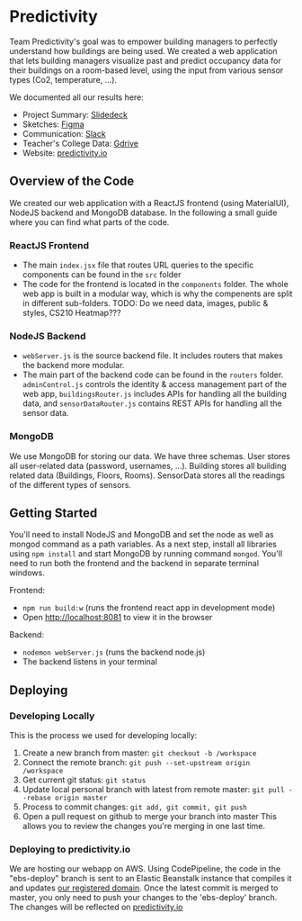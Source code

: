 # Predictivity

Team Predictivity's goal was to empower building managers to perfectly understand how buildings are being used. We created a web application that lets building managers visualize past and predict occupancy data for their buildings on a room-based level, using the input from various sensor types (Co2, temperature, ...). 

We documented all our results here:
- Project Summary: [Slidedeck](https://docs.google.com/presentation/d/1qpU_UKLbqJDZ6oZMdAlD6Jsx-QJ2avTraa9yf8MUtsM/edit?usp=sharing) 
- Sketches: [Figma](https://www.figma.com/file/wOsFS1qPWi37BpjUHW58na/CS210_Figma?node-id=0%3A1)
- Communication: 	[Slack](https://predictivityworkspace.slack.com)
- Teacher's College Data: [Gdrive](https://drive.google.com/open?id=1DFASDY-6bd1F9LfzzfqIgpeD1SUZT-J5)
- Website: [predictivity.io](http://predictivity.io/)

## Overview of the Code

We created our web application with a ReactJS frontend (using MaterialUI), NodeJS backend and MongoDB database. In the following a small guide where you can find what parts of the code.

### ReactJS Frontend ###
- The main `index.jsx` file that routes URL queries to the specific components can be found in the `src` folder
- The code for the frontend is located in the `components` folder. The whole web app is built in a modular way, which is why the compenents are split in different sub-folders.
TODO: Do we need data, images, public & styles, CS210 Heatmap???

### NodeJS Backend ###
- `webServer.js` is the source backend file. It includes routers that makes the backend more modular.
- The main part of the backend code can be found in the `routers` folder. `adminControl.js` controls the identity & access management part of the web app, `buildingsRouter.js` includes APIs for handling all the building data, and `sensorDataRouter.js` contains REST APIs for handling all the sensor data.

### MongoDB ###
We use MongoDB for storing our data. We have three schemas. User stores all user-related data (password, usernames, ...). Building stores all building related data (Buildings, Floors, Rooms). SensorData stores all the readings of the different types of sensors.


## Getting Started

You'll need to install NodeJS and MongoDB and set the node as well as mongod command as a path variables. As a next step, install all libraries using `npm install` and start MongoDB by running command `mongod`. You'll need to run both the frontend and the backend in separate terminal windows.

Frontend:

- `npm run build:w` (runs the frontend react app in development mode)
- Open [http://localhost:8081](http://localhost:8081) to view it in the browser

Backend:

- `nodemon webServer.js` (runs the backend node.js)
- The backend listens in your terminal

## Deploying

### Developing Locally
This is the process we used for developing locally:
1. Create a new branch from master: `git checkout -b /workspace`
2. Connect the remote branch: `git push --set-upstream origin /workspace`
3. Get current git status: `git status`
4. Update local personal branch with latest from remote master: `git pull --rebase origin master`
5. Process to commit changes: `git add, git commit, git push`
6.  Open a pull request on github to merge your branch into master This allows you to review the changes you're merging in one last time.

### Deploying to predictivity.io
We are hosting our webapp on AWS. Using CodePipeline, the code in the "ebs-deploy" branch is sent to an Elastic Beanstalk instance that compiles it and updates [our registered domain](https://www.predictivity.io). Once the latest commit is merged to master, you only need to push your changes to the 'ebs-deploy' branch. The changes will be reflected on [predictivity.io](https://www.predictivity.io)

